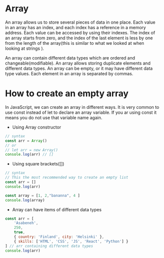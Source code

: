 # Array

An array allows us to store several pieces of data in one place. Each value in an array has an index, 
and each index has a reference in a memory address. Each value can be accessed by using their indexes. 
The index of an array starts from zero, and the index of the last element is less by one from the length 
of the array(this is similar to what we looked at when looking at strings ).

An array can contain different data types which are ordered and changeable(modifiable).
An array allows storing duplicate elements and different data types. 
An array can be empty, or it may have different data type values.
Each element in an array is separated by commas.

# How to create an empty array

In JavaScript, we can create an array in different ways.  It is very common to use const instead of let to declare an array variable. If you ar using const it means you do not use that variable name again.

* Using Array constructor
```js
// syntax
const arr = Array()
// or
// let arr = new Array()
console.log(arr) // []
```

* Using square brackets([])
```js
// syntax
// This the most recommended way to create an empty list
const arr = []
console.log(arr)

const array = [1, 2,"bananna", 4 ]
console.log(array)

```


- Array can have items of different data types

```js
const arr = [
    'Asabeneh',
    250,
    true,
    { country: 'Finland', city: 'Helsinki' },
    { skills: ['HTML', 'CSS', 'JS', 'React', 'Python'] }
] // arr containing different data types
console.log(arr)
```







